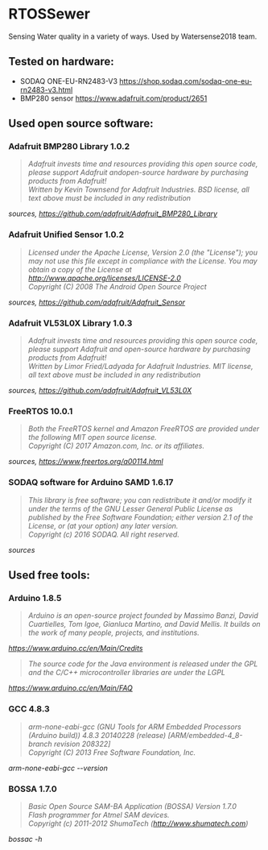 # RTOSSewer

Sensing Water quality in a variety of ways. Used by Watersense2018 team.


## Tested on hardware:

- SODAQ ONE-EU-RN2483-V3 https://shop.sodaq.com/sodaq-one-eu-rn2483-v3.html
- BMP280 sensor https://www.adafruit.com/product/2651


## Used open source software:

### Adafruit BMP280 Library 1.0.2

> *Adafruit invests time and resources providing this open source code, please support Adafruit andopen-source hardware by purchasing products from Adafruit!*  
> *Written by Kevin Townsend for Adafruit Industries. BSD license, all text above must be included in any redistribution*

*sources, https://github.com/adafruit/Adafruit_BMP280_Library*


### Adafruit Unified Sensor 1.0.2

> *Licensed under the Apache License, Version 2.0 (the "License"); you may not use this file except in compliance with the License. You may obtain a copy of the License at http://www.apache.org/licenses/LICENSE-2.0*  
> *Copyright (C) 2008 The Android Open Source Project*

*sources, https://github.com/adafruit/Adafruit_Sensor*


### Adafruit VL53L0X Library 1.0.3

> *Adafruit invests time and resources providing this open source code, please support Adafruit and open-source hardware by purchasing products from Adafruit!*  
> *Written by Limor Fried/Ladyada for Adafruit Industries. MIT license, all text above must be included in any redistribution*

*sources, https://github.com/adafruit/Adafruit_VL53L0X*


### FreeRTOS 10.0.1

> *Both the FreeRTOS kernel and Amazon FreeRTOS are provided under the following MIT open source license.*  
> *Copyright (C) 2017 Amazon.com, Inc. or its affiliates.*

*sources, https://www.freertos.org/a00114.html*  


### SODAQ software for Arduino SAMD 1.6.17

> *This library is free software; you can redistribute it and/or modify it under the terms of the GNU Lesser General Public License as published by the Free Software Foundation; either version 2.1 of the License, or (at your option) any later version.*  
> *Copyright (c) 2016 SODAQ. All right reserved.*

*sources*


## Used free tools:

### Arduino 1.8.5

> *Arduino is an open-source project founded by Massimo Banzi, David Cuartielles, Tom Igoe, Gianluca Martino, and David Mellis. It builds on the work of many people, projects, and institutions.*

*https://www.arduino.cc/en/Main/Credits*

> *The source code for the Java environment is released under the GPL and the C/C++ microcontroller libraries are under the LGPL*

*https://www.arduino.cc/en/Main/FAQ*


### GCC 4.8.3

> *arm-none-eabi-gcc (GNU Tools for ARM Embedded Processors (Arduino build)) 4.8.3 20140228 (release) [ARM/embedded-4_8-branch revision 208322]*  
> *Copyright (C) 2013 Free Software Foundation, Inc.*

*arm-none-eabi-gcc --version*


### BOSSA 1.7.0

> *Basic Open Source SAM-BA Application (BOSSA) Version 1.7.0*  
> *Flash programmer for Atmel SAM devices.*  
> *Copyright (c) 2011-2012 ShumaTech (http://www.shumatech.com)*

*bossac -h*

